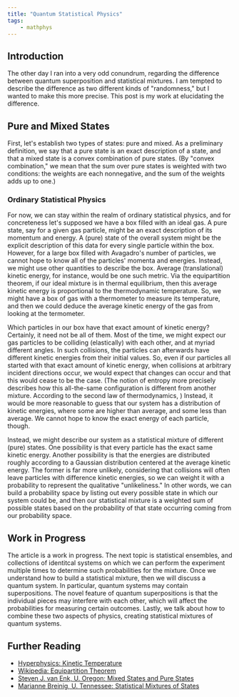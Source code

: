 ```yaml
---
title: "Quantum Statistical Physics"
tags: 
    - mathphys
---
```


## Introduction

The other day I ran into a very odd conundrum, regarding the difference between quantum superposition and statistical mixtures. I am tempted to describe the difference as two different kinds of "randomness," but I wanted to make this more precise. This post is my work at elucidating the difference.

## Pure and Mixed States

First, let's establish two types of states: pure and mixed. As a preliminary definition, we say that a pure state is an exact description of a state, and that a mixed state is a convex combination of pure states. (By "convex combination," we mean that the sum over pure states is weighted with two conditions: the weights are each nonnegative, and the sum of the weights adds up to one.)

### Ordinary Statistical Physics

For now, we can stay within the realm of ordinary statistical physics, and for concreteness let's supposed we have a box filled with an ideal gas. A pure state, say for a given gas particle, might be an exact description of its momentum and energy. A (pure) state of the overall system might be the explicit description of this data for every single particle within the box. However, for a large box filled with Avagadro's number of particles, we cannot hope to know all of the particles' momenta and energies. Instead, we might use other quantities to describe the box. Average (translational) kinetic energy, for instance, would be one such metric. Via the equipartition theorem, if our ideal mixture is in thermal equilibrium, then this average kinetic energy is proportional to the thermodynamic temperature. So, we might have a box of gas with a thermometer to measure its temperature, and then we could deduce the average kinetic energy of the gas from looking at the termometer.

Which particles in our box have that exact amount of kinetic energy? Certainly, it need not be all of them. Most of the time, we might expect our gas particles to be colliding (elastically) with each other, and at myriad different angles. In such collisions, the particles can afterwards have different kinetic energies from their initial values. So, even if our particles all started with that exact amount of kinetic energy, when collisions at arbitrary incident directions occur, we would expect that changes can occur and that this would cease to be the case. (The notion of entropy more precisely describes how this all-the-same configuration is different from another mixture. According to the second law of thermodynamics,  ) Instead, it would be more reasonable to guess that our system has a distribution of kinetic energies, where some are higher than average, and some less than average. We cannot hope to know the exact energy of each particle, though.

Instead, we might describe our system as a statistical mixture of different (pure) states. One possibility is that every particle has the exact same kinetic energy. Another possibility is that the energies are distributed roughly according to a Gaussian distribution centered at the average kinetic energy. The former is far more unlikely, considering that collisions will often leave particles with difference kinetic energies, so we can weight it with a probability to represent the qualitative "unlikeliness." In other words, we can build a probability space by listing out every possible state in which our system could be, and then our statistical mixture is a weighted sum of possible states based on the probability of that state occurring coming from our probability space. 

## Work in Progress

The article is a work in progress. The next topic is statistical ensembles, and collections of identitcal systems on which we can perform the experiment multiple times to determine such probabilities for the mixture. Once we understand how to build a statistical mixture, then we will discuss a quantum system. In particular, quantum systems may contain superpositions. The novel feature of quantum superpositions is that the individual pieces may interfere with each other, which will affect the probabilities for measuring certain outcomes. Lastly, we talk about how to combine these two aspects of physics, creating statistical mixtures of quantum systems.


## Further Reading

- [Hyperphysics: Kinetic Temperature](http://hyperphysics.phy-astr.gsu.edu/hbase/Kinetic/kintem.html)
- [Wikipedia: Equipartition Theorem](https://en.wikipedia.org/wiki/Equipartition_theorem)
- [Steven J. van Enk, U. Oregon: Mixed States and Pure States](https://pages.uoregon.edu/svanenk/solutions/Mixed_states.pdf)
- [Marianne Breinig, U. Tennessee: Statistical Mixtures of States](http://electron6.phys.utk.edu/qm1/modules/m7/statistical.htm)